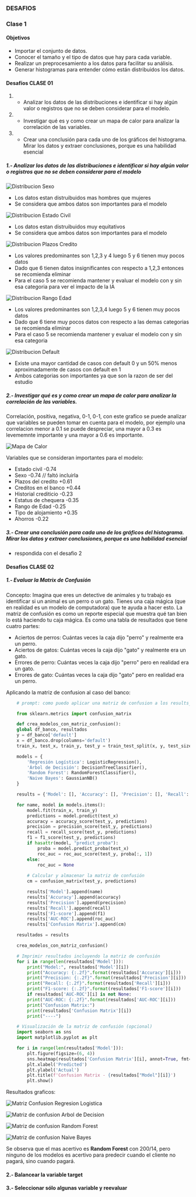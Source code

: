 ### DESAFIOS

### Clase 1

#### Objetivos
- Importar el conjunto de datos.
- Conocer el tamaño y el tipo de datos que hay para cada variable.
- Realizar un preprocesamiento a los datos para facilitar su análisis.
- Generar histogramas para entender cómo están distribuidos los datos.

#### Desafíos CLASE 01
1. - Analizar los datos de las distribuciones e identificar si hay algún valor o registros que no se deben considerar para el modelo.
2. - Investigar qué es y como crear un mapa de calor para analizar la correlación de las variables.
3. - Crear una conclusión para cada uno de los gráficos del histograma. Mirar los datos y extraer conclusiones, porque es una habilidad esencial

##### 1.- Analizar los datos de las distribuciones e identificar si hay algún valor o registros que no se deben considerar para el modelo

![Distribucion Sexo](/clase01/imagenes/distribuicion_sexo.png)

- Los datos estan distruibuidos mas hombres que mujeres
- Se considera que ambos datos son importantes para el modelo

![Distribucion Estado Civil](/clase01/imagenes/distribucion_edo_civil.png)

- Los datos estan distruibuidos muy equitativos
- Se considera que ambos datos son importantes para el modelo

![Distribucion Plazos Credito](/clase01/imagenes/distribucion_plazos_credito.png)

- Los valores predominantes son 1,2,3 y 4 luego 5 y 6 tienen muy pocos datos
- Dado que 6 tienen datos insignificantes con respecto a 1,2,3 entonces se recomienda eliminar
- Para el caso 5 se recomienda mantener y evaluar el modelo con y sin esa categoria para ver el impacto de la IA

![Distribucion Rango Edad](/clase01/imagenes/distribucion_rango_edad.png)

- Los valores predominantes son 1,2,3,4 luego 5 y 6  tienen muy pocos datos
- Dado que 6 tiene muy pocos datos con respecto a las demas categorias se recomienda eliminar
- Para el caso 5 se recomienda mantener y evaluar el modelo con y sin esa categoria

![Distribucion Default](/clase01/imagenes/distribucion_default.png)

- Existe una mayor cantidad de casos con default 0 y un 50% menos aproximadamente de casos con default en 1
- Ambos categorias son importantes ya que son la razon de ser del estudio

##### 2.- Investigar qué es y como crear un mapa de calor para analizar la correlación de las variables.

Correlación, positiva, negativa, 0-1, 0-1, con este grafico se puede analizar que variables se pueden tomar en cuenta para el modelo, por ejemplo una correlacion menor a 0.1 se puede despreciar, una mayor a 0.3 es levememnte importante y una mayor a 0.6 es importante.

![Mapa de Calor](/clase01/imagenes/mapa_calor.png)

Variables que se consideran importantes para el modelo:
- Estado civil          -0.74
- Sexo                  -0.74  // faltó incluirla
- Plazos del credito    +0.61
- Creditos en el banco  +0.44
- Historial crediticio  -0.23
- Estatus de chequera   -0.35
- Rango de Edad         -0.25
- Tipo de alojamiento   +0.35
- Ahorros               -0.22

##### 3.- Crear una conclusión para cada uno de los gráficos del histograma. Mirar los datos y extraer conclusiones, porque es una habilidad esencial

- respondida con el desafio 2


#### Desafios CLASE 02

##### 1.- Evaluar la Matrix de Confusión

Concepto: Imagina que eres un detective de animales y tu trabajo es identificar si un animal es un perro o un gato. Tienes una caja mágica (que en realidad es un modelo de computadora) que te ayuda a hacer esto.
La matriz de confusión es como un reporte especial que muestra qué tan bien lo está haciendo tu caja mágica. Es como una tabla de resultados que tiene cuatro partes:

- Aciertos de perros: Cuántas veces la caja dijo "perro" y realmente era un perro.
- Aciertos de gatos: Cuántas veces la caja dijo "gato" y realmente era un gato.
- Errores de perro: Cuántas veces la caja dijo "perro" pero en realidad era un gato.
- Errores de gato: Cuántas veces la caja dijo "gato" pero en realidad era un perro.

Aplicando la matriz de confusion al caso del banco:

```python
    # prompt: como puedo aplicar una matriz de confusion a los results_df 

    from sklearn.metrics import confusion_matrix

    def crea_modelos_con_matriz_confusion():
    global df_banco, resultados
    y = df_banco['default']
    x = df_banco.drop(columns='default')
    train_x, test_x, train_y, test_y = train_test_split(x, y, test_size=0.30, random_state = 77)

    models = {
        'Regresión Logística': LogisticRegression(),
        'Árbol de Decisión': DecisionTreeClassifier(),
        'Random Forest': RandomForestClassifier(),
        'Naive Bayes': GaussianNB()
    }

    results = {'Model': [], 'Accuracy': [], 'Precision': [], 'Recall': [], 'F1-score': [], 'AUC-ROC': [], 'Confusion Matrix': []}

    for name, model in models.items():
        model.fit(train_x, train_y)
        predictions = model.predict(test_x)
        accuracy = accuracy_score(test_y, predictions)
        precision = precision_score(test_y, predictions)
        recall = recall_score(test_y, predictions)
        f1 = f1_score(test_y, predictions)
        if hasattr(model, "predict_proba"):
            proba = model.predict_proba(test_x)
            roc_auc = roc_auc_score(test_y, proba[:, 1])
        else:
            roc_auc = None
        
        # Calcular y almacenar la matriz de confusión
        cm = confusion_matrix(test_y, predictions)

        results['Model'].append(name)
        results['Accuracy'].append(accuracy)
        results['Precision'].append(precision)
        results['Recall'].append(recall)
        results['F1-score'].append(f1)
        results['AUC-ROC'].append(roc_auc)
        results['Confusion Matrix'].append(cm)

    resultados = results

    crea_modelos_con_matriz_confusion()

    # Imprimir resultados incluyendo la matriz de confusión
    for i in range(len(resultados['Model'])):
        print("Model:", resultados['Model'][i])
        print("Accuracy: {:.2f}".format(resultados['Accuracy'][i]))
        print("Precision: {:.2f}".format(resultados['Precision'][i]))
        print("Recall: {:.2f}".format(resultados['Recall'][i]))
        print("F1-score: {:.2f}".format(resultados['F1-score'][i]))
        if resultados['AUC-ROC'][i] is not None:
        print("AUC-ROC: {:.2f}".format(resultados['AUC-ROC'][i]))
        print("Confusion Matrix:")
        print(resultados['Confusion Matrix'][i])
        print("----")

    # Visualización de la matriz de confusión (opcional)
    import seaborn as sns
    import matplotlib.pyplot as plt

    for i in range(len(resultados['Model'])):
        plt.figure(figsize=(6, 4))
        sns.heatmap(resultados['Confusion Matrix'][i], annot=True, fmt='g', cmap='Blues')
        plt.xlabel('Predicted')
        plt.ylabel('Actual')
        plt.title(f'Confusion Matrix - {resultados["Model"][i]}')
        plt.show()
```
Resultados graficos:

![Matriz Confusion Regresion Logistica ](/clase02/imagenes/mc_regeresion_logistica.png)

![Matriz de confusion Arbol de Decision](/clase02/imagenes/mc_arbol_decision.png)

![Matriz de confusion Random Forest](/clase02/imagenes/mc_random_forest.png)

![Matriz de confusion Naive Bayes](/clase02/imagenes/mc_naives_bayes.png)

Se observa que el mas acertivo es **Random Forest** con 200/14, pero ninguno de los modelos es acertivo para predecir cuando el cliente no pagará, sino cuando pagará.

#### 2.- Balancear la variable target



#### 3.- Seleccionar sólo algunas variable y reevaluar